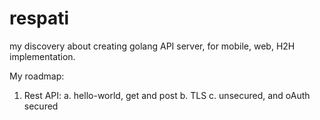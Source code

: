 # respati

my discovery about creating golang API server, for mobile, web, H2H implementation.

My roadmap:
1. Rest API:
   a. hello-world, get and post
   b. TLS
   c. unsecured, and oAuth secured
   
